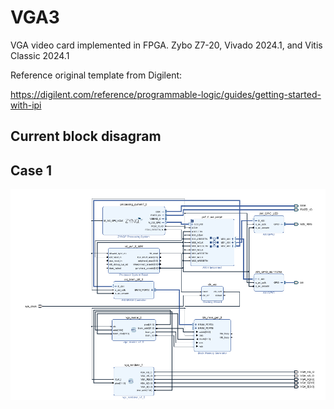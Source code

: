 # VGA3
VGA video card implemented in FPGA.  Zybo Z7-20, Vivado 2024.1, and Vitis Classic 2024.1

Reference original template from Digilent: 

https://digilent.com/reference/programmable-logic/guides/getting-started-with-ipi

## Current block disagram

## Case 1
![Screenshot](README/CurrentBlockDiagram.png)
